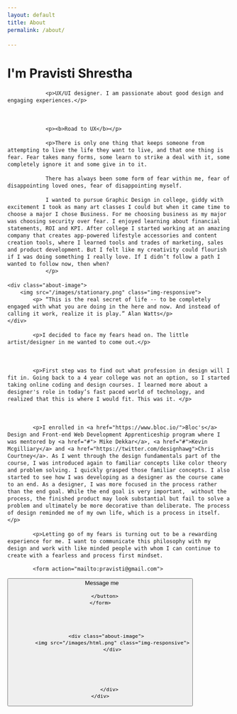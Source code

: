 ```yaml
---
layout: default
title: About
permalink: /about/

---
```

<div class="portfolio-background">
	<div class="container">
    	<div class="row">
      		<div class="col-lg-10 col-lg-offset-1 text-center">
	  			<h1>I'm Pravisti Shrestha</h1>

				<p>UX/UI designer. I am passionate about good design and engaging experiences.</p>



				<p><b>Road to UX</b></p>

				<p>There is only one thing that keeps someone from attempting to live the life they want to live, and that one thing is fear. Fear takes many forms, some learn to strike a deal with it, some completely ignore it and some give in to it.

				There has always been some form of fear within me, fear of disappointing loved ones, fear of disappointing myself. 

				I wanted to pursue Graphic Design in college, giddy with excitement I took as many art classes I could but when it came time to choose a major I chose Business. For me choosing business as my major was choosing security over fear. I enjoyed learning about financial statements, ROI and KPI. After college I started working at an amazing company that creates app-powered lifestyle accessories and content creation tools, where I learned tools and trades of marketing, sales and product development. But I felt like my creativity could flourish if I was doing something I really love. If I didn’t follow a path I wanted to follow now, then when? 
				</p>
				
	<div class="about-image">
		<img src="/images/stationary.png" class="img-responsive">
		 	<p> “This is the real secret of life -- to be completely engaged with what you are doing in the here and now. And instead of calling it work, realize it is play.” Alan Watts</p>
	</div>

			<p>I decided to face my fears head on. The little artist/designer in me wanted to come out.</p>



			<p>First step was to find out what profession in design will I fit in. Going back to a 4 year college was not an option, so I started taking online coding and design courses. I learned more about a designer's role in today’s fast paced world of technology, and realized that this is where I would fit. This was it. </p>



			<p>I enrolled in <a href="https://www.bloc.io/">Bloc's</a> Design and Front-end Web Development Apprenticeship program where I was mentored by <a href="#"> Mike Dekkar</a>, <a href="#">Kevin Mcgilliary</a> and <a href="https://twitter.com/designhawg">Chris Courtney</a>. As I went through the design fundamentals part of the course, I was introduced again to familiar concepts like color theory and problem solving. I quickly grasped those familiar concepts. I also started to see how I was developing as a designer as the course came to an end. As a designer, I was more focused in the process rather than the end goal. While the end goal is very important,  without the process, the finished product may look substantial but fail to solve a problem and ultimately be more decorative than deliberate. The process of design reminded me of my own life, which is a process in itself. </p>

			<p>Letting go of my fears is turning out to be a rewarding experience for me. I want to communicate this philosophy with my design and work with like minded people with whom I can continue to create with a fearless and process first mindset. 
</p>



			<form action="mailto:pravisti@gmail.com">
   <button id="singlebutton" class="btn btn-primary center-block" action="mailto:pravisti@gmail.com"><span class="glyphicon glyphicon-envelope"> &nbsp; Message me </span>

       </button>
	</form>



		
		<div class="about-image">
			<img src="/images/html.png" class="img-responsive">
			</div>
		
	



		  </div>
	</div>
</div>
</div>
	  
